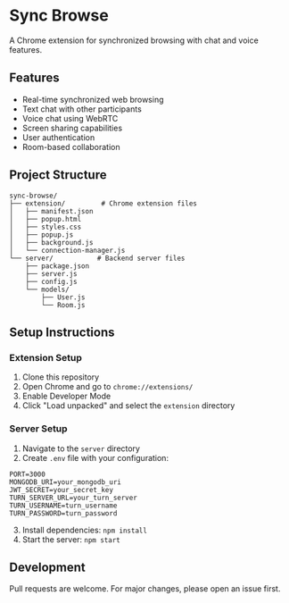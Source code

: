 # Sync Browse

A Chrome extension for synchronized browsing with chat and voice features.

## Features

- Real-time synchronized web browsing
- Text chat with other participants
- Voice chat using WebRTC
- Screen sharing capabilities
- User authentication
- Room-based collaboration

## Project Structure

```
sync-browse/
├── extension/         # Chrome extension files
│   ├── manifest.json
│   ├── popup.html
│   ├── styles.css
│   ├── popup.js
│   ├── background.js
│   └── connection-manager.js
└── server/           # Backend server files
    ├── package.json
    ├── server.js
    ├── config.js
    └── models/
        ├── User.js
        └── Room.js
```

## Setup Instructions

### Extension Setup

1. Clone this repository
2. Open Chrome and go to `chrome://extensions/`
3. Enable Developer Mode
4. Click "Load unpacked" and select the `extension` directory

### Server Setup

1. Navigate to the `server` directory
2. Create `.env` file with your configuration:
```env
PORT=3000
MONGODB_URI=your_mongodb_uri
JWT_SECRET=your_secret_key
TURN_SERVER_URL=your_turn_server
TURN_USERNAME=turn_username
TURN_PASSWORD=turn_password
```
3. Install dependencies: `npm install`
4. Start the server: `npm start`

## Development

Pull requests are welcome. For major changes, please open an issue first.
